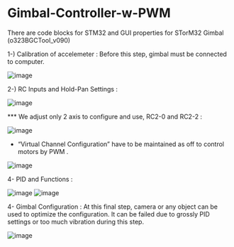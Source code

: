 # Gimbal-Controller-w-PWM
There are  code blocks for STM32 and GUI properties for STorM32 Gimbal (o323BGCTool_v090)

1-) Calibration of accelemeter : 
Before this step, gimbal must be connected to computer.

![image](https://github.com/haydardk/Gimbal-Controller-w-PWM/assets/134811972/f8696dde-4fee-46ef-acbb-31c46f0ca47e)


2-) RC Inputs and Hold-Pan Settings :


![image](https://github.com/haydardk/Gimbal-Controller-w-PWM/assets/134811972/56f70447-2b10-49dd-a1fd-8b68be1d0d5c)

*** We adjust only 2 axis to configure and use, RC2-0 and RC2-2 : 


![image](https://github.com/haydardk/Gimbal-Controller-w-PWM/assets/134811972/d00dd4be-dd9c-4014-8c32-2abb6b4cf612)

- “Virtual Channel Configuration” have to be maintained as off to control motors by PWM .


![image](https://github.com/haydardk/Gimbal-Controller-w-PWM/assets/134811972/12b569d2-b091-46d9-b12b-71b30919eeb4)

4- PID and Functions : 


![image](https://github.com/haydardk/Gimbal-Controller-w-PWM/assets/134811972/8ed9956d-c5a8-4ac7-94ac-a98bb4f9361d)
![image](https://github.com/haydardk/Gimbal-Controller-w-PWM/assets/134811972/00383b02-d351-40d8-bb2c-838ae3464e3c)

4- Gimbal Configuration : 
At this final step, camera or any object can be used to optimize the configuration. It can be failed due to grossly PID settings or too much vibration during this step. 


![image](https://github.com/haydardk/Gimbal-Controller-w-PWM/assets/134811972/1492467f-feaa-4af4-a10b-682cfaf7623e)




